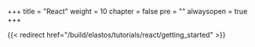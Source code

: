 
+++
title = "React"
weight = 10
chapter = false
pre = ""
alwaysopen = true
+++

{{< redirect href="/build/elastos/tutorials/react/getting_started" >}}
